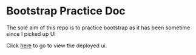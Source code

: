 # Bootstrap Practice Doc


The sole aim of this repo is to practice bootstrap as it has been sometime since I picked up UI





Click [here](https://saarthak49.github.io/BootstrapPrac/index.html) to go to view the deployed ui. 
